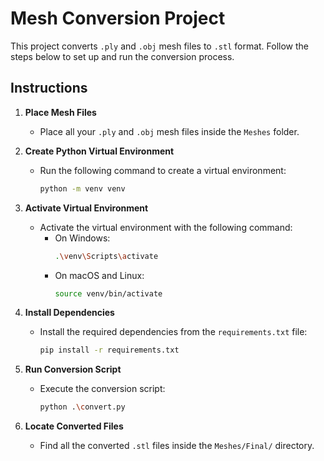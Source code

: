 # Mesh Conversion Project

This project converts `.ply` and `.obj` mesh files to `.stl` format. Follow the steps below to set up and run the conversion process.

## Instructions

1. **Place Mesh Files**

   - Place all your `.ply` and `.obj` mesh files inside the `Meshes` folder.

2. **Create Python Virtual Environment**

   - Run the following command to create a virtual environment:
     ```sh
     python -m venv venv
     ```

3. **Activate Virtual Environment**

   - Activate the virtual environment with the following command:
     - On Windows:
       ```sh
       .\venv\Scripts\activate
       ```
     - On macOS and Linux:
       ```sh
       source venv/bin/activate
       ```

4. **Install Dependencies**

   - Install the required dependencies from the `requirements.txt` file:
     ```sh
     pip install -r requirements.txt
     ```

5. **Run Conversion Script**

   - Execute the conversion script:
     ```sh
     python .\convert.py
     ```

6. **Locate Converted Files**
   - Find all the converted `.stl` files inside the `Meshes/Final/` directory.
